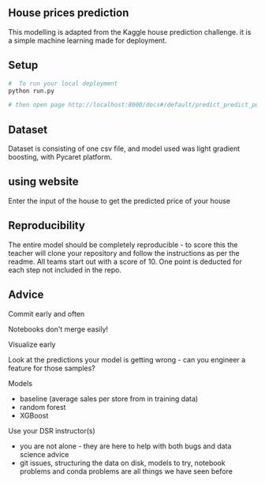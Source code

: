 ## House prices prediction 

This modelling is adapted from the Kaggle house prediction challenge.  it is a simple machine learning made for deployment.

## Setup

```bash
#  To run your local deployment
python run.py

# then open page http://localhost:8000/docs#/default/predict_predict_post to see your deployement
```

## Dataset

Dataset is consisting of one csv file, and model used was light gradient boosting, with Pycaret platform.

## using website

Enter the input of the house to get the predicted price of your house


## Reproducibility

The entire model should be completely reproducible - to score this the teacher will clone your repository and follow the instructions as per the readme.  All teams start out with a score of 10.  One point is deducted for each step not included in the repo.

## Advice

Commit early and often

Notebooks don't merge easily!

Visualize early

Look at the predictions your model is getting wrong - can you engineer a feature for those samples?

Models
- baseline (average sales per store from in training data)
- random forest
- XGBoost

Use your DSR instructor(s)
- you are not alone - they are here to help with both bugs and data science advice
- git issues, structuring the data on disk, models to try, notebook problems and conda problems are all things we have seen before
